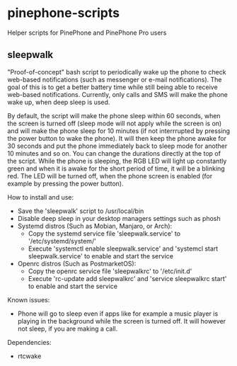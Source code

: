 # pinephone-scripts
Helper scripts for PinePhone and PinePhone Pro users

## sleepwalk
"Proof-of-concept" bash script to periodically wake up the phone to check web-based notifications (such as messenger or e-mail notifications). The goal of this is to get a better battery time while still being able to receive web-based notifications. Currently, only calls and SMS will make the phone wake up, when deep sleep is used.

By default, the script will make the phone sleep within 60 seconds, when the screen is turned off (sleep mode will not apply while the screen is on) and will make the phone sleep for 10 minutes (if not interrrupted by pressing the power button to wake the phone). It will then keep the phone awake for 30 seconds and put the phone immediately back to sleep mode for another 10 minutes and so on. You can change the durations directly at the top of the script. While the phone is sleeping, the RGB LED will light up constantly green and when it is awake for the short period of time, it will be a blinking red. The LED will be turned off, when the phone screen is enabled (for example by pressing the power button).

How to install and use:
- Save the 'sleepwalk' script to /usr/local/bin
- Disable deep sleep in your desktop managers settings such as phosh
- Systemd distros (Such as Mobian, Manjaro, or Arch): 
    - Copy the systemd service file 'sleepwalk.service' to '/etc/systemd/system/'
    - Execute 'systemctl enable sleepwalk.service' and 'systemcl start sleepwalk.service' to enable and start the service
- Openrc distros (Such as PostmarketOS):
    - Copy the openrc service file 'sleepwalkrc' to '/etc/init.d'
    - Execute 'rc-update add sleepwalkrc' and 'service sleepwalkrc start' to enable and start the service

Known issues:
- Phone will go to sleep even if apps like for example a music player is playing in the background while the screen is turned off. It will however not sleep, if you are making a call.

Dependencies:
- rtcwake
